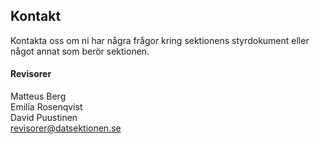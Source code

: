 ## Kontakt

Kontakta oss om ni har några frågor kring sektionens styrdokument eller något annat som berör sektionen.

#### Revisorer

Matteus Berg</br>
Emilia Rosenqvist</br>
David Puustinen</br>
[revisorer@datsektionen.se](mailto:revisorer@datasektionen.se)
